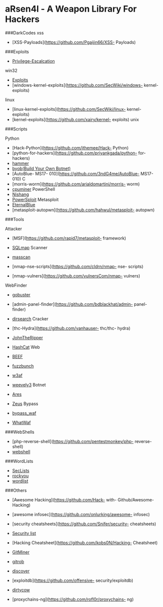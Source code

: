 aRsen4l - A Weapon Library For Hackers
==========================================================================

###DarkCodes
xss
- [XSS-Payloads](https://github.com/Pgaijin66/XSS- Payloads)
    
###Exploits
 
- [Privilege-Escalcation](https://github.com/WindowsExploits/Exploits)

win32
- [Exploits](https://github.com/WindowsExploits/Exploits)
- [windows-kernel-exploits](https://github.com/SecWiki/windows- kernel- exploits)

linux
- [linux-kernel-exploits](https://github.com/SecWiki/linux- kernel- exploits)
- [kernel-exploits](https://github.com/xairy/kernel- exploits)
unix
   
   
###Scripts 

Python
- [Hack-Python](https://github.com/jthemee/Hack- Python)
- [python-for-hackers](https://github.com/priyankgada/python- for- hackers)
- [hammer](https://github.com/cyweb/hammer)
- [byob(Build Your Own Botnet)](https://github.com/malwaredllc/byob)
- [AutoBlue- MS17- 010](https://github.com/3ndG4me/AutoBlue- MS17- 010)
C
- [morris-worm](https://github.com/arialdomartini/morris- worm)
- [cpuminer](https://github.com/jgarzik/cpuminer)
PowerShell
- [Nishang](https://github.com/samratashok/nishang)
- [PowerSploit](https://github.com/PowerShellMafia/PowerSploit)
Metasploit
- [EternalBlue](https://github.com/w0rtw0rt/EternalBlue)
- [metasploit-autopwn](https://github.com/hahwul/metasploit- autopwn)


###Tools

Attacker

- [MSF](https://github.com/rapid7/metasploit- framework)
- [SQLmap](https://github.com/sqlmapproject/sqlmap)
Scanner

- [masscan](https://github.com/robertdavidgraham/masscan)
- [nmap-nse-scripts](https://github.com/cldrn/nmap- nse- scripts)
- [nmap-vulners](https://github.com/vulnersCom/nmap- vulners)

WebFinder

- [gobuster](https://github.com/OJ/gobuster)
- [admin-panel-finder](https://github.com/bdblackhat/admin- panel- finder)
- [dirsearch](https://github.com/maurosoria/dirsearch)
Cracker

- [thc-Hydra](https://github.com/vanhauser- thc/thc- hydra)
- [JohnTheRipper](https://github.com/magnumripper/JohnTheRipper)
- [HashCat](https://github.com/hashcat/hashcat)
Web

- [BEEF](https://github.com/beefproject/beef)
- [fuzzbunch](https://github.com/fuzzbunch/fuzzbunch)
- [w3af](https://github.com/andresriancho/w3af)
- [weevely3](https://github.com/epinna/weevely3)
Botnet

- [Ares](https://github.com/sweetsoftware/Ares)
- [Zeus](https://github.com/Visgean/Zeus)
Bypass

- [bypass_waf](https://github.com/3xp10it/bypass_waf)
- [WhatWaf](https://github.com/Ekultek/WhatWaf)

###WebShells

- [php-reverse-shell](https://github.com/pentestmonkey/php- reverse- shell)
- [webshell](https://github.com/tennc/webshell)

###WordLists

- [SecLists](https://github.com/danielmiessler/SecLists)
- [rockyou](https://github.com/ashleygwilliams/rockyou)
- [wordlist](https://github.com/jeanphorn/wordlist)

###Others

- [Awesome Hacking](https://github.com/Hack- with- Github/Awesome- Hacking)
- [awesome infosec](https://github.com/onlurking/awesome- infosec)
- [security cheatsheets](https://github.com/Snifer/security- cheatsheets)
- [Security list](https://github.com/zbetcheckin/Security_list)
- [Hacking Cheatsheet](https://github.com/kobs0N/Hacking- Cheatsheet)

- [GitMiner](https://github.com/UnkL4b/GitMiner)
- [gitrob](https://github.com/michenriksen/gitrob)
- [discover](https://github.com/leebaird/discover)
- [exploitdb](https://github.com/offensive- security/exploitdb)

- [dirtycow](https://github.com/dirtycow/dirtycow.github.io)
- [proxychains\-ng](https://github.com/rofl0r/proxychains- ng)
